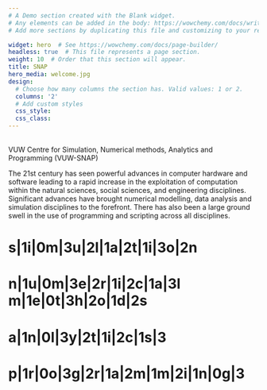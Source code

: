 ```yaml
---
# A Demo section created with the Blank widget.
# Any elements can be added in the body: https://wowchemy.com/docs/writing-markdown-latex/
# Add more sections by duplicating this file and customizing to your requirements.

widget: hero  # See https://wowchemy.com/docs/page-builder/
headless: true  # This file represents a page section.
weight: 10  # Order that this section will appear.
title: SNAP
hero_media: welcome.jpg
design:
  # Choose how many columns the section has. Valid values: 1 or 2.
  columns: '2'
  # Add custom styles
  css_style:
  css_class:
---
```


<br>
VUW Centre for Simulation, Numerical methods, Analytics and Programming (VUW-SNAP)


The 21st century has seen powerful advances in computer hardware and software leading to a rapid increase in the exploitation of computation within the natural sciences, social sciences, and engineering disciplines. Significant advances have brought numerical modelling, data analysis and simulation disciplines to the forefront. There has also been a large ground swell in the use of programming and scripting across all disciplines.

# s|1i|0m|3u|2l|1a|2t|1i|3o|2n
# n|1u|0m|3e|2r|1i|2c|1a|3l m|1e|0t|3h|2o|1d|2s
# a|1n|0l|3y|2t|1i|2c|1s|3
# p|1r|0o|3g|2r|1a|2m|1m|2i|1n|0g|3
